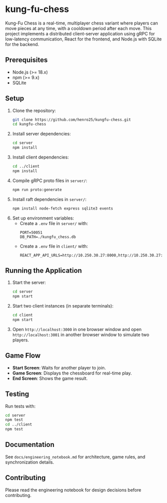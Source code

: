 # kung-fu-chess
Kung-Fu Chess is a real-time, multiplayer chess variant where players can move pieces at any time, with a cooldown period after each move. This project implements a distributed client-server application using gRPC for low-latency communication, React for the frontend, and Node.js with SQLite for the backend.

## Prerequisites
- Node.js (>= 18.x)
- npm (>= 9.x)
- SQLite

## Setup
1. Clone the repository:
   ```bash
   git clone https://github.com/henro25/kungfu-chess.git
   cd kungfu-chess
   ```
2. Install server dependencies:
   ```bash
   cd server
   npm install
   ```
3. Install client dependencies:
   ```bash
   cd ../client
   npm install
   ```
4. Compile gRPC proto files in `server/`:
   ```bash
   npm run proto:generate
   ```
5. Install raft dependencies in `server/`:
   ```bash
   npm install node-fetch express sqlite3 events
   ```
5. Set up environment variables:
   - Create a `.env` file in `server/` with:
     ```
     PORT=50051
     DB_PATH=./kungfu_chess.db
     ```
   - Create a `.env` file in `client/` with:
      ```
      REACT_APP_API_URLS=http://10.250.30.27:8000,http://10.250.30.27:8001,http://10.250.30.27:8002,http://10.250.30.27:8003,http://10.250.30.27:8004
      ```

## Running the Application
1. Start the server:
   ```bash
   cd server
   npm start
   ```
2. Start two client instances (in separate terminals):
   ```bash
   cd client
   npm start
   ```
3. Open `http://localhost:3000` in one browser window and open `http://localhost:3001` in another browser window to simulate two players.

## Game Flow
- **Start Screen**: Waits for another player to join.
- **Game Screen**: Displays the chessboard for real-time play.
- **End Screen**: Shows the game result.

## Testing
Run tests with:
```bash
cd server
npm test
cd ../client
npm test
```

## Documentation
See `docs/engineering_notebook.md` for architecture, game rules, and synchronization details.

## Contributing
Please read the engineering notebook for design decisions before contributing.